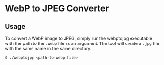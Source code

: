 # WebP to JPEG Converter

## Usage
To convert a WebP image to JPEG, simply run the webptojpg executable with the path to the `.webp` file as an argument. The tool will create a `.jpg` file with the same name in the same directory.

```sh
$ ./webptojpg <path-to-webp-file>
```